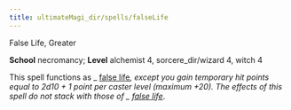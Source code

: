 ```yaml
---
title: ultimateMagi_dir/spells/falseLife
---
```

False Life, Greater

**School** necromancy; **Level** alchemist 4, sorcere_dir/wizard 4, witch 4

This spell functions as _ [false life](spells/falseLife#_false-life)_, except you gain temporary hit points equal to 2d10 + 1 point per caster level (maximum +20). The effects of this spell do not stack with those of _ [false life](spell_dir/falseLife#_false-life)_.

